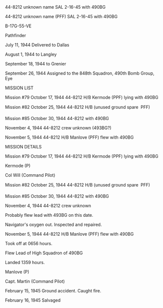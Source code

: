 





44-8212 unknown name SAL 2-16-45 with 490BG






 




44-8212 unknown name (PFF) SAL 2-16-45 with 490BG

B-17G-55-VE

Pathfinder

July 11, 1944 Delivered to Dallas

August 1, 1944 to Langley

September 18, 1944 to Grenier

September 26, 1944 Assigned to the 848th
Squadron, 490th Bomb Group, Eye

MISSION LIST

Mission #79 October 17, 1944 44-8212 H/B Kermode (PPF) lying
with 490BG

Mission #82 October 25, 1944 44-8212 H/B (unused ground
spare  PFF)

Mission #85 October 30, 1944 44-8212 with 490BG

  November 4, 1944 44-8212 crew unknown
(493BG?)


November 5, 1944 44-8212 H/B Manlove (PFF) flew with 490BG

MISSION DETAILS

Mission #79 October 17, 1944 44-8212 H/B Kermode (PPF) lying
with 490BG

Kermode (P)

Col Will (Command Pilot)

Mission #82 October 25, 1944 44-8212 H/B (unused ground
spare  PFF)

Mission #85 October 30, 1944 44-8212 with 490BG

  November 4, 1944 44-8212 crew unknown

Probably flew lead with 493BG on this date.

Navigator's oxygen out. Inspected and repaired.


November 5, 1944 44-8212 H/B Manlove (PFF) flew with 490BG

Took off at 0656 hours.

Flew Lead of High Squadron of 490BG

Landed 1359 hours.

Manlove (P)

Capt. Martin (Command Pilot)

February 15, 1945 Ground accident. Caught fire.

February 16, 1945 Salvaged




